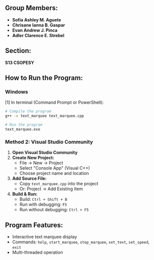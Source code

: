 ## Group Members:

- **Sofia Ashley M. Aguete**
- **Chrisane Ianna B. Gaspar**
- **Evan Andrew J. Pinca**
- **Adler Clarence E. Strebel**

## Section: 
**S13 CSOPESY**

## How to Run the Program:

### Windows
[1] In terminal (Command Prompt or PowerShell):
```bash
# Compile the program
g++ -o text_marquee text_marquee.cpp 

# Run the program
text_marquee.exe
```
### Method 2: Visual Studio Community
1. **Open Visual Studio Community**
2. **Create New Project:**
   - File → New → Project
   - Select "Console App" (Visual C++)
   - Choose project name and location
3. **Add Source File:**
   - Copy `text_marquee.cpp` into the project
   - Or: Project → Add Existing Item
4. **Build & Run:**
   - Build: `Ctrl + Shift + B`
   - Run with debugging: `F5`
   - Run without debugging: `Ctrl + F5`

## Program Features:
- Interactive text marquee display
- Commands: `help`, `start_marquee`, `stop_marquee`, `set_text`, `set_speed`, `exit`
- Multi-threaded operation

